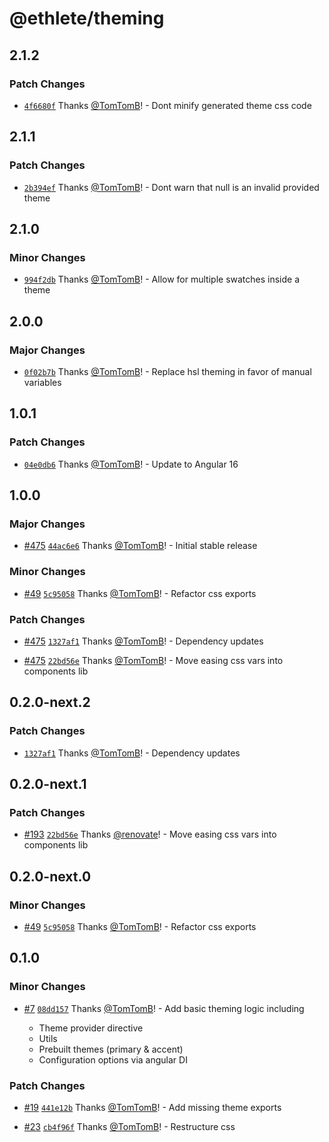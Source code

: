 # @ethlete/theming

## 2.1.2

### Patch Changes

- [`4f6680f`](https://github.com/ethlete-io/ethdk/commit/4f6680f573a5095214cd272735dd13411f1b0c9b) Thanks [@TomTomB](https://github.com/TomTomB)! - Dont minify generated theme css code

## 2.1.1

### Patch Changes

- [`2b394ef`](https://github.com/ethlete-io/ethdk/commit/2b394efe5fb9d3f83c3be9aea90b46a6e5f8e749) Thanks [@TomTomB](https://github.com/TomTomB)! - Dont warn that null is an invalid provided theme

## 2.1.0

### Minor Changes

- [`994f2db`](https://github.com/ethlete-io/ethdk/commit/994f2db9c834092cec7a00cfb5a641b09afcad1c) Thanks [@TomTomB](https://github.com/TomTomB)! - Allow for multiple swatches inside a theme

## 2.0.0

### Major Changes

- [`0f02b7b`](https://github.com/ethlete-io/ethdk/commit/0f02b7b16e404a5a23b47a0b6a7bfb4664f6c7e4) Thanks [@TomTomB](https://github.com/TomTomB)! - Replace hsl theming in favor of manual variables

## 1.0.1

### Patch Changes

- [`04e0db6`](https://github.com/ethlete-io/ethdk/commit/04e0db6c0007d58705f88605f3f8ed2d0ad05ce3) Thanks [@TomTomB](https://github.com/TomTomB)! - Update to Angular 16

## 1.0.0

### Major Changes

- [#475](https://github.com/ethlete-io/ethdk/pull/475) [`44ac6e6`](https://github.com/ethlete-io/ethdk/commit/44ac6e621c9b2c2e02b45f7abc2c1b3111604d56) Thanks [@TomTomB](https://github.com/TomTomB)! - Initial stable release

### Minor Changes

- [#49](https://github.com/ethlete-io/ethdk/pull/49) [`5c95058`](https://github.com/ethlete-io/ethdk/commit/5c9505837ee3e5f2457169591acd01c79eade565) Thanks [@TomTomB](https://github.com/TomTomB)! - Refactor css exports

### Patch Changes

- [#475](https://github.com/ethlete-io/ethdk/pull/475) [`1327af1`](https://github.com/ethlete-io/ethdk/commit/1327af13c721f8fe26d53bd12abd17e93d62bee5) Thanks [@TomTomB](https://github.com/TomTomB)! - Dependency updates

- [#475](https://github.com/ethlete-io/ethdk/pull/475) [`22bd56e`](https://github.com/ethlete-io/ethdk/commit/22bd56ef42d5ce6f03caaba0e8e570b4d8bcff9d) Thanks [@TomTomB](https://github.com/TomTomB)! - Move easing css vars into components lib

## 0.2.0-next.2

### Patch Changes

- [`1327af1`](https://github.com/ethlete-io/ethdk/commit/1327af13c721f8fe26d53bd12abd17e93d62bee5) Thanks [@TomTomB](https://github.com/TomTomB)! - Dependency updates

## 0.2.0-next.1

### Patch Changes

- [#193](https://github.com/ethlete-io/ethdk/pull/193) [`22bd56e`](https://github.com/ethlete-io/ethdk/commit/22bd56ef42d5ce6f03caaba0e8e570b4d8bcff9d) Thanks [@renovate](https://github.com/apps/renovate)! - Move easing css vars into components lib

## 0.2.0-next.0

### Minor Changes

- [#49](https://github.com/ethlete-io/ethdk/pull/49) [`5c95058`](https://github.com/ethlete-io/ethdk/commit/5c9505837ee3e5f2457169591acd01c79eade565) Thanks [@TomTomB](https://github.com/TomTomB)! - Refactor css exports

## 0.1.0

### Minor Changes

- [#7](https://github.com/ethlete-io/ethdk/pull/7) [`08dd157`](https://github.com/ethlete-io/ethdk/commit/08dd15797b1254496eed128d9a54e5676597889d) Thanks [@TomTomB](https://github.com/TomTomB)! - Add basic theming logic including

  - Theme provider directive
  - Utils
  - Prebuilt themes (primary & accent)
  - Configuration options via angular DI

### Patch Changes

- [#19](https://github.com/ethlete-io/ethdk/pull/19) [`441e12b`](https://github.com/ethlete-io/ethdk/commit/441e12bc02f8bc819f81cb0e150277843459f039) Thanks [@TomTomB](https://github.com/TomTomB)! - Add missing theme exports

- [#23](https://github.com/ethlete-io/ethdk/pull/23) [`cb4f96f`](https://github.com/ethlete-io/ethdk/commit/cb4f96f732c31ea6511ee5398d094474d8023244) Thanks [@TomTomB](https://github.com/TomTomB)! - Restructure css
